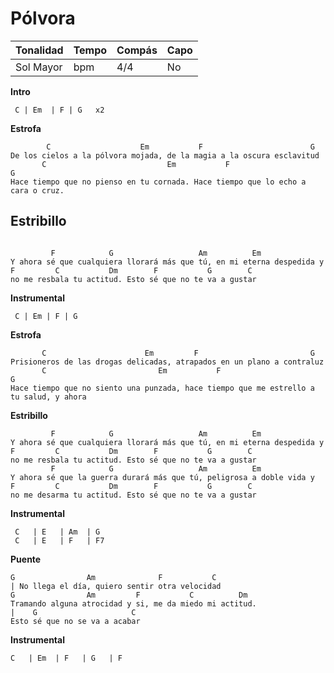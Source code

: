 # Pólvora

| Tonalidad | Tempo | Compás | Capo |
| --------- | ----- | ------ | ---- |
| Sol Mayor | bpm   | 4/4    | No   |

**Intro**

```
 C | Em  | F | G   x2
```
**Estrofa**
```
        C                    Em           F                        G
De los cielos a la pólvora mojada, de la magia a la oscura esclavitud
       C                           Em           F                          G
Hace tiempo que no pienso en tu cornada. Hace tiempo que lo echo a cara o cruz.

```
## Estribillo
```

         F            G                   Am          Em
Y ahora sé que cualquiera llorará más que tú, en mi eterna despedida y
F         C           Dm        F           G        C
no me resbala tu actitud. Esto sé que no te va a gustar
```
**Instrumental**
```
 C | Em | F | G
```
**Estrofa**
```
       C                      Em         F                         G
Prisioneros de las drogas delicadas, atrapados en un plano a contraluz
       C                         Em           F                            G
Hace tiempo que no siento una punzada, hace tiempo que me estrello a tu salud, y ahora
```

<div style="page-break-after: always;"></div>

**Estribillo**
```
         F            G                   Am          Em
Y ahora sé que cualquiera llorará más que tú, en mi eterna despedida y
F         C           Dm        F           G        C
no me resbala tu actitud. Esto sé que no te va a gustar
         F            G                   Am          Em
Y ahora sé que la guerra durará más que tú, peligrosa a doble vida y
F         C           Dm        F           G        C
no me desarma tu actitud. Esto sé que no te va a gustar
```
**Instrumental**
```
 C   | E   | Am  | G
 C   | E   | F   | F7
```
**Puente**
```
G                Am              F           C
| No llega el día, quiero sentir otra velocidad
G                Am         F           C          Dm
Tramando alguna atrocidad y si, me da miedo mi actitud.
|    G	                   C
Esto sé que no se va a acabar
```
**Instrumental**
```
C   | Em  | F   | G   | F
```